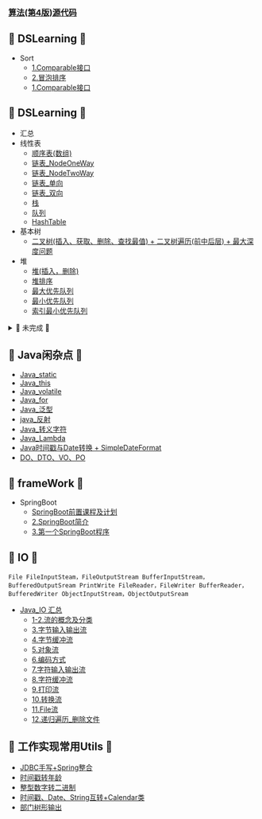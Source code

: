### [算法(第4版)源代码](https://algs4.cs.princeton.edu/code/)

## &#127800; DSLearning &#127800;
- Sort
	- [1.Comparable接口](Sort/1.Comparable接口.md)
	- [2.冒泡排序](Sort/2.BubbleSort.md)
	- [1.Comparable接口](Sort/1.Comparable接口.md)


## &#127800; DSLearning &#127800;
- 汇总
- 线性表
	- [顺序表(数组)](DS_Linear/SequenceList.md)
	- [链表_NodeOneWay](DS_Linear/Node_OneWay.md)
	- [链表_NodeTwoWay](DS_Linear/Node_TwoWay.md)
	- [链表_单向](DS_Linear/LinkList_OneWay.md)
	- [链表_双向](DS_Linear/LinkList_TwoWay.md)
	- [栈](DS_Linear/Stack.md)
	- [队列](DS_Linear/Queue.md)
	- [HashTable](DS_HashTable/HashTable.md)
- 基本树
	- [二叉树(插入、获取、删除、查找最值) + 二叉树遍历(前中后层) + 最大深度问题](DS_Tree/BinaryTree.md)
- 堆
	- [堆(插入，删除)](DS_Heap/Heap.md)
	- [堆排序](DS_Heap/HeapSort.md)
	- [最大优先队列](DS_Priority/MaxPriorityQueue.md)
	- [最小优先队列](DS_Priority/MinPriorityQueue.md)
	- [索引最小优先队列](DS_Priority/IndexMinPriorityQueue.md)

<details>
<summary> &#127809; 未完成 &#127809; </summary>
  
```
- 高级树
	- [查找树]()
	- [红黑树]()
	- [B-树]()
	- [B+树]()
	- [并查集]()
- 图
	- [图(无向图实现)](DS_graph/gragh.md)
	- [图的深度优先搜索]()
	- [图的广度优先搜索]()
	- [图的路径查找]()
	- [有向图实现]()
	- [拓扑排序]()
	- [加权无向图]()
	- [最小生成树]()
	- [prim算法]()
	- [kruskal算法]()
	- [加权有向图]()
	- [最短路径(Dijkstra)]()
```
</details>


## &#127800; Java闲杂点 &#127800;

- [Java_static](Java_零碎/Java_static.md)
- [Java_this](Java_零碎/Java_this.md)
- [Java_volatile](Java_零碎/Java_volatile.md)
- [Java_for](Java_零碎/Java_for.md)
- [Java_泛型](Java_零碎/Java_泛型.md)
- [java_反射](Java_零碎/java_反射.md)
- [Java_转义字符](Java_零碎/Java_转义字符.md)
- [Java_Lambda](Java_零碎/Java_Lambda.md)
- [Java时间戳与Date转换 + SimpleDateFormat](Java_常用类/SimpleDateFormat_Date_DateStamp.md)
- [DO、DTO、VO、PO](Java_常用类/DO、DTO、VO、PO.md)
## &#127800; frameWork &#127800;

- SpringBoot
	- [SpringBoot前置课程及计划](frameWork/SpringBoot/1.SpringBoot前置课程及计划.md)
	- [2.SpringBoot简介](frameWork/SpringBoot/2.SpringBoot简介.md)
	- [3.第一个SpringBoot程序](frameWork/SpringBoot/3.第一个SpringBoot程序.md)

## &#127800; IO &#127800;

```
File FileInputSteam，FileOutputStream BufferInputStream，BufferedOutputSream PrintWrite FileReader，FileWriter BufferReader，BufferedWriter ObjectInputStream，ObjectOutputSream
```
- [Java_IO 汇总](IO/Java_IO.md)
	- [1-2.流的概念及分类](IO/1-2.流的概念及分类.md)
	- [3.字节输入输出流](IO/3.字节输入输出流.md)
	- [4.字节缓冲流](IO/4.字节缓冲流.md)
	- [5.对象流](IO/5.对象流.md)
	- [6.编码方式](IO/6.编码方式.md)
	- [7.字符输入输出流](IO/7.字符输入输出流.md)
	- [8.字符缓冲流](IO/8.字符缓冲流.md)
	- [9.打印流](IO/9.打印流.md)
	- [10.转换流](IO/10.转换流.md)
	- [11.File流](IO/11.File流.md)
	- [12.递归遍历_删除文件](IO/12.递归遍历_删除文件.md)


## &#127800; 工作实现常用Utils &#127800;

- [JDBC手写+Spring整合](Utils/JDBC手写+Spring整合.md)
- [时间戳转年龄](Utils/时间戳转年龄.md)
- [整型数字转二进制](Utils/整型数字转二进制.md)
- [时间戳、Date、String互转+Calendar类](Utils/时间戳、Date、String互转+Calendar类.md)
- [部门树形输出](Utils/部门树形输出.md)